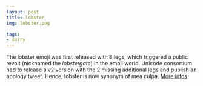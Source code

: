 ```yaml
---
layout: post
title: lobster
img: lobster.png

tags:
- sorry
---
```

The lobster emoji was first released with 8 legs, which triggered a public revolt (nicknamed the _lobstergate_) in the emoji world.
Unicode consortium had to release a v2 version with the 2 missing additional legs and publish an apology tweet.
Hence, lobster is now synonym of mea culpa.
[More infos](https://www.cosmopolitan.com/lifestyle/a18567442/lobster-emoji-drama/)

